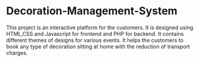 # Decoration-Management-System
This project is an interactive platform for the customers.
It is designed using HTML,CSS and Javascript for frontend and PHP for backend.
It contains different themes of designs for various events.
It helps the customers to book any type of decoration sitting at home with the reduction of transport charges.
